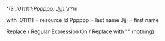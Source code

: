 ^(?!.*I011111;Pppppp, Jjjj).*\r?\n

with 
I011111 = resource Id
Pppppp = last name
Jjjj = first name

Replace / Regular Expression On / Replace with "" (nothing)